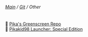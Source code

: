 ﻿###### [Main](https://pikakid98.github.io) / [Git](https://git-pikakid98.github.io) / Other
<h1></h1>

📁 [Pika's Greenscreen Repo](https://git-pikakid98.github.io/other/pikas-greenscreen-repo)
\
📁 [Pikakid98 Launcher: Special Edition](https://git-pikakid98.github.io/other/pikakid98-launcher-se)
